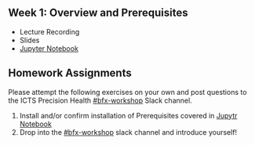 ## Week 1: Overview and Prerequisites
- Lecture Recording
- Slides
- [Jupyter Notebook](bfx_workshop_01_overview.ipynb)

## Homework Assignments

Please attempt the following exercises on your own and post questions to the ICTS Precision Health [#bfx-workshop](https://ictsprecisionhealth.slack.com/archives/C040Q704WS2) Slack channel.

1. Install and/or confirm installation of Prerequisites covered in [Jupytr Notebook](bfx_workshop_01_overview.ipynb)
2. Drop into the [#bfx-workshop](https://ictsprecisionhealth.slack.com/archives/C040Q704WS2) slack channel and introduce yourself!

